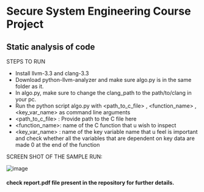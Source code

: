# Secure System Engineering Course Project
## Static analysis of code

STEPS TO RUN
- Install llvm-3.3 and clang-3.3
- Download python-llvm-analyzer and make sure algo.py is in the same folder as it.
- In algo.py, make sure to change the clang_path to the path/to/clang in your pc.
- Run the python script algo.py with <path_to_c_file> , <function_name> , <key_var_name> as command line arguments
- <path_to_c_file> :  Provide path to the C file here
- <function_name>: name of the C function that u wish to inspect
- <key_var_name> : name of the key variable name that u feel is important and check whether all the variables that are dependent on key data are made 0 at the end of the function

SCREEN SHOT OF THE SAMPLE RUN:

![image](https://user-images.githubusercontent.com/55886366/119981680-87adf600-bfdb-11eb-9f5c-2ab2b05600c9.png)



#### check report.pdf file present in the repository for further details.
